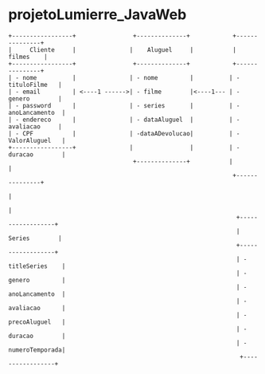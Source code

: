 
# projetoLumierre_JavaWeb
    +-----------------+                +--------------+            +---------------+
    |     Cliente     |               |    Aluguel     |           |     filmes    |
    +-----------------+                +--------------+            +---------------+
    | - nome          |               | - nome         |          | - tituloFilme   |
    | - email         | <----1 ------>| - filme        |<----1--- | - genero        |
    | - password      |               | - series       |          | -anoLancamento  |
    | - endereco      |               | - dataAluguel  |          | - avaliacao     |
    | - CPF           |               | -dataADevolucao|          | -ValorAluguel   |
    +-----------------+               |                |          | -duracao        |
                                       +--------------+           |                 |
                                                                   +---------------+
                                                                           |
                                                                           |
                                                                    +------------------+
                                                                    |    Series        |
                                                                    +------------------+
                                                                    | - titleSeries    |
                                                                    | - genero         |
                                                                    | - anoLancamento  |
                                                                    | - avaliacao      |
                                                                    | - precoAluguel   |
                                                                    | - duracao        |
                                                                    | - numeroTemporada|
                                                                     +-----------------+

